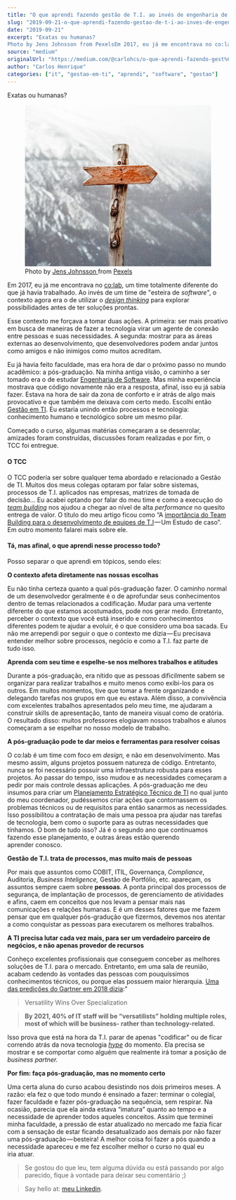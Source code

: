 ```yaml
---
title: "O que aprendi fazendo gestão de T.I. ao invés de engenharia de software"
slug: "2019-09-21-o-que-aprendi-fazendo-gestao-de-t-i-ao-inves-de-engenharia-de-software-460a9d94f6c2"
date: "2019-09-21"
excerpt: "Exatas ou humanas?
Photo by Jens Johnsson from PexelsEm 2017, eu já me encontrava no co:lab, um time totalmente diferente do que já havia trabalhado. Ao invés de um time de \"esteira de software\", o co..."
source: "medium"
originalUrl: "https://medium.com/@carlohcs/o-que-aprendi-fazendo-gest%C3%A3o-de-t-i-ao-inv%C3%A9s-de-engenharia-de-software-460a9d94f6c2?source=rss-3ad5ddeda9f9------2"
author: "Carlos Henrique"
categories: ["it", "gestao-em-ti", "aprendi", "software", "gestao"]
---
```


<p>Exatas ou&nbsp;humanas?</p>
<figure><img alt="" src="/static/img/blog/1_Ws3HHaFTkfdTWfg7qF6OfA.jpeg" data-original-src="https://cdn-images-1.medium.com/max/1024/1*Ws3HHaFTkfdTWfg7qF6OfA.jpeg" onerror="this.onerror=null;this.src='https://cdn-images-1.medium.com/max/1024/1*Ws3HHaFTkfdTWfg7qF6OfA.jpeg';"><figcaption>Photo by <a href="https://www.pexels.com/@jens-johnsson-14223?utm_content=attributionCopyText&amp;utm_medium=referral&amp;utm_source=pexels">Jens Johnsson </a>from&nbsp;<a href="https://www.pexels.com/photo/mountains-nature-arrow-guide-66100/?utm_content=attributionCopyText&amp;utm_medium=referral&amp;utm_source=pexels">Pexels</a></figcaption></figure><p>Em 2017, eu já me encontrava no <a href="https://medium.com/revista-co-lab">co:lab</a>, um time totalmente diferente do que já havia trabalhado. Ao invés de um time de "esteira de <em>software</em>", o contexto agora era o de utilizar o <a href="https://endeavor.org.br/tecnologia/design-thinking-inovacao/"><em>design thinking</em></a> para explorar possibilidades antes de ter soluções&nbsp;prontas.</p>
<p>Esse contexto me forçava a tomar duas ações. A primeira: ser mais proativo em busca de maneiras de fazer a tecnologia virar um agente de conexão entre pessoas e suas necessidades. A segunda: mostrar para as áreas externas ao desenvolvimento, que desenvolvedores podem andar juntos como amigos e não inimigos como muitos acreditam.</p>
<p>Eu já havia feito faculdade, mas era hora de dar o próximo passo no mundo acadêmico: a pós-graduação. Na minha antiga visão, o caminho a ser tomado era o de estudar <a href="https://www.impacta.edu.br/pos/engenharia-de-software">Engenharia de Software</a>. Mas minha experiência mostrava que código novamente não era a resposta, afinal, isso eu já sabia fazer. Estava na hora de sair da zona de conforto e ir atrás de algo mais provocativo e que também me deixava com certo medo. Escolhi então <a href="https://www.impacta.edu.br/graduacoes/gestao-da-tecnologia-da-informacao">Gestão em TI</a>. Eu estaria unindo então processos e tecnologia: conhecimento humano e tecnológico sobre um mesmo&nbsp;pilar.</p>
<p>Começado o curso, algumas matérias começaram a&nbsp;se&nbsp;desenrolar, amizades foram construídas, discussões foram realizadas e por fim, o TCC&nbsp;foi&nbsp;entregue.</p>
<h4><strong>O TCC</strong></h4>
<p>O TCC poderia ser sobre qualquer tema abordado e relacionado a Gestão de TI. Muitos dos meus colegas optaram por falar sobre sistemas, processos de T.I. aplicados nas empresas, matrizes de tomada de decisão… Eu acabei optando por falar do meu time e como a execução do <a href="https://www.ohub.com.br/ideias/team-building-o-que-e/"><em>team building</em></a> nos ajudou a chegar ao nível de alta <em>performance</em> no quesito entrega de valor. O título do meu artigo ficou como “A <a href="https://drive.google.com/file/d/1SV5MvFJ3q2fqAgOC_FNdvo_YnLoXWiEu/view?usp=sharing">importância do Team Building para o desenvolvimento de equipes de T.I</a> — Um Estudo de caso”. Em outro momento falarei mais sobre&nbsp;ele.</p>
<h4><strong>Tá, mas afinal, o que aprendi nesse processo&nbsp;todo?</strong></h4>
<p>Posso separar o que aprendi em tópicos, sendo&nbsp;eles:</p>
<p><strong>O contexto afeta diretamente nas nossas&nbsp;escolhas</strong></p>
<p>Eu não tinha certeza quanto a qual pós-graduação fazer. O caminho normal de um desenvolvedor geralmente é o de aprofundar seus conhecimentos dentro de temas relacionados a codificação. Mudar para uma vertente diferente do que estamos acostumados, pode nos gerar medo. Entretanto, perceber o contexto que você está inserido e como conhecimentos diferentes podem te ajudar a evoluir, é o que considero uma boa sacada. Eu não me arrependi por seguir o que o contexto me dizia — Eu precisava entender melhor sobre processos, negócio e como a T.I. faz parte de tudo&nbsp;isso.</p>
<p><strong>Aprenda com seu time e espelhe-se nos melhores trabalhos e&nbsp;atitudes</strong></p>
<p>Durante a pós-graduação, era nítido que as pessoas dificilmente sabem se organizar para realizar trabalhos e muito menos como exibi-los para os outros. Em muitos momentos, tive que tomar a frente organizando e delegando tarefas nos grupos em que eu estava. Além disso, a convivência com excelentes trabalhos apresentados pelo meu time, me ajudaram a construir skills de apresentação, tanto de maneira visual como de oratória. O resultado disso: muitos professores elogiavam nossos trabalhos e alunos começaram a se espelhar no nosso modelo de trabalho.</p>
<p><strong>A pós-graduação pode te dar meios e ferramentas para resolver&nbsp;coisas</strong></p>
<p>O co:lab é um time com foco em <em>design, </em>e não em desenvolvimento. Mas mesmo assim, alguns projetos possuem natureza de código. Entretanto, nunca se foi necessário possuir uma infraestrutura robusta para esses projetos. Ao passar do tempo, isso mudou e as necessidades começaram a pedir por mais controle dessas aplicações. A pós-graduação me deu insumos para criar um <a href="https://blog.tecjump.com.br/como-e-por-que-fazer-planejamento-estrategico-em-ti/">Planejamento Estratégico Técnico de TI</a> no qual junto do meu coordenador, pudéssemos criar ações que contornassem os problemas técnicos ou de requisitos para então sanarmos as necessidades. Isso possibilitou a contratação de mais uma pessoa pra ajudar nas tarefas de tecnologia, bem como o suporte para as outras necessidades que tínhamos. O bom de tudo isso? Já é o segundo ano que continuamos fazendo esse planejamento, e outras áreas estão querendo aprender&nbsp;conosco.</p>
<p><strong>Gestão de T.I. trata de processos, mas muito mais de&nbsp;pessoas</strong></p>
<p>Por mais que assuntos como COBIT, ITIL, Governança, <em>Compliance</em>, Auditoria, <em>Business</em> <em>Inteligence, </em>Gestão de<em> </em>Portfólio, etc. apareçam, os assuntos sempre caem sobre <strong>pessoas</strong>. A ponta principal dos processos de segurança, de implantação de processos, de gerenciamento de atividades e afins, caem em conceitos que nos levam a pensar mais nas comunicações e relações humanas. E é um desses fatores que me fazem pensar que em qualquer pós-gradução que fizermos, devemos nos atentar a como conquistar as pessoas para executarem os melhores trabalhos.</p>
<p><strong>A TI precisa lutar cada vez mais, para ser um verdadeiro parceiro de negócios, e não apenas provedor de&nbsp;recursos</strong></p>
<p>Conheço excelentes profissionais que conseguem conceber as melhores soluções de T.I. para o mercado. Entretanto, em uma sala de reunião, acabam cedendo às vontades das pessoas com pouquíssimos conhecimentos técnicos, ou porque elas possuem maior hierarquia. <a href="https://www.gartner.com/smarterwithgartner/gartner-top-strategic-predictions-for-2018-and-beyond/">Uma das predições do Gartner em 2018&nbsp;dizia</a>:"</p>
<blockquote>Versatility Wins Over Specialization</blockquote>
<blockquote><strong>By 2021, 40% of IT staff will be “versatilists” holding multiple roles, most of which will be business- rather than technology-related.</strong></blockquote>
<p>Isso prova que está na hora da T.I. parar de apenas "codificar" ou de ficar correndo atrás da nova tecnologia <a href="https://canaltech.com.br/inovacao/o-ciclo-de-hype-das-tecnologias-emergentes/"><em>hype</em></a> do momento. Ela precisa se mostrar e se comportar como alguém que realmente irá tomar a posição de <em>business&nbsp;partner.</em></p>
<p><strong>Por fim: faça pós-graduação, mas no momento&nbsp;certo</strong></p>
<p>Uma certa aluna do curso acabou desistindo nos dois primeiros meses. A razão: ela fez o que todo mundo é ensinado a fazer: terminar o colegial, fazer faculdade e fazer pós-graduação na sequência, sem respirar. Na ocasião, parecia que ela ainda estava “imatura” quanto ao tempo e a necessidade de aprender todos aqueles conceitos. Assim que terminei minha faculdade, a pressão de estar atualizado no mercado me fazia ficar com a sensação de estar ficando desatualizado aos demais por não fazer uma pós-graduação — besteira! A melhor coisa foi fazer a pós quando a necessidade apareceu e me fez escolher melhor o curso no qual eu iria&nbsp;atuar.</p>
<blockquote>Se gostou do que leu, tem alguma dúvida ou está passando por algo parecido, fique à vontade para deixar seu comentário&nbsp;;)</blockquote>
<blockquote>Say hello at: <a href="http://linkedin.com/in/carlohcs?source=post_page---------------------------">meu Linkedin</a>.</blockquote>

